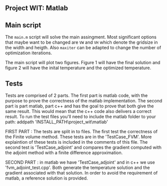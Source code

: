 ## Project WIT: Matlab

## Main script
The `main.m` script will solve the main assingment. Most significant options that 
maybe want to be changed are `VW` and `VH` which denote the gridsize in the width and heigth.
Also `maxiter` can be adapted to change the number of optimization iterations.

The main script will plot two figures. Figure 1 will have the final solution and figure 2 will
have the inital temperature and the optimized temperature.
 
## Tests

Tests are comprised of 2 parts. The first part is matlab code, with the purpose to prove the correctness of the matlab implementation. The second part is part matlab, part c++ and has the goal to prove that both give the same result. This would mean that the c++ code also delivers a correct result.
To run the test files you'll need to include the matlab folder to your path: addpath 'INSTALL_PATH\project_wit\matlab'

FIRST PART : The tests are split in to files. The first test the correctness of the Finite volume method. These tests are in the 'TestCase_FVM'. More explaintion of these tests is included in the comments of this file. The second test is 'TestCase_adjoint' and compares the gradient computed with the adjoint method with a finite difference approximation. 

SECOND PART : in matlab we have 'TestCase_adjoint' and in c++ we use 'fvm_adjoint_test.cpp'. Both generate the temperature solution and the gradient associated with that solution. In order to avoid the requirement of matlab, a reference solution is provided.   

